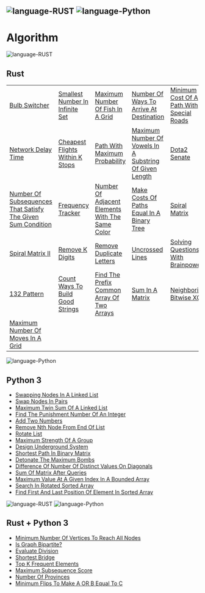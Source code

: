 ![language-RUST](https://img.shields.io/badge/%20-RUST-8d4004?style=for-the-badge&logo=RUST)
![language-Python](https://img.shields.io/badge/%20-Python-ffd43b?style=for-the-badge&logo=PYTHON)
---

# Algorithm

![language-RUST](https://img.shields.io/badge/%20-RUST-8d4004?style=for-the-badge&logo=RUST)
## Rust

||||||
| :- | :- | :- | :- | :- |
|[Bulb Switcher](BulbSwitcher.md)|[Smallest Number In Infinite Set](SmallestNumberInInfiniteSet.md)|[Maximum Number Of Fish In A Grid](MaximumNumberOfFishInAGrid.md)|[Number Of Ways To Arrive At Destination](NumberOfWaysToArriveAtDestination.md)|[Minimum Cost Of A Path With Special Roads](MinimumCostOfAPathWithSpecialRoads.md)|
|[Network Delay Time](NetworkDelayTime.md)|[Cheapest Flights Within K Stops](CheapestFlightsWithinKStops.md)|[Path With Maximum Probability](PathWithMaximumProbability.md)|[Maximum Number Of Vowels In A Substring Of Given Length](MaximumNumberOfVowelsInASubstringOfGivenLength.md)|[Dota2 Senate](Dota2Senate.md)|
|[Number Of Subsequences That Satisfy The Given Sum Condition](NumberOfSubsequencesThatSatisfyTheGivenSumCondition.md)|[Frequency Tracker](FrequencyTracker.md)|[Number Of Adjacent Elements With The Same Color](NumberOfAdjacentElementsWithTheSameColor.md)|[Make Costs Of Paths Equal In A Binary Tree](MakeCostsOfPathsEqualInABinaryTree.md)|[Spiral Matrix](SpiralMatrix.md)|
|[Spiral Matrix II](SpiralMatrixII.md)|[Remove K Digits](RemoveKDigits.md)|[Remove Duplicate Letters](RemoveDuplicateLetters.md)|[Uncrossed Lines](UncrossedLines.md)|[Solving Questions With Brainpower](SolvingQuestionsWithBrainpower.md)|
|[132 Pattern](132Pattern.md)|[Count Ways To Build Good Strings](CountWaysToBuildGoodStrings.md)|[Find The Prefix Common Array Of Two Arrays](FindThePrefixCommonArrayOfTwoArrays.md)|[Sum In A Matrix](SumInAMatrix.md)|[Neighboring Bitwise XOR](NeighboringBitwiseXOR.md)|
|[Maximum Number Of Moves In A Grid](MaximumNumberOfMovesInAGrid.md)|||||

![language-Python](https://img.shields.io/badge/%20-Python-ffd43b?style=for-the-badge&logo=PYTHON)
## Python 3

- [Swapping Nodes In A Linked List](SwappingNodesInALinkedList.md)
- [Swap Nodes In Pairs](SwapNodesInPairs.md)
- [Maximum Twin Sum Of A Linked List](MaximumTwinSumOfALinkedList.md)
- [Find The Punishment Number Of An Integer](FindThePunishmentNumberOfAnInteger.md)
- [Add Two Numbers](AddTwoNumbers.md)
- [Remove Nth Node From End Of List](RemoveNthNodeFromEndOfList.md)
- [Rotate List](RotateList.md)
- [Maximum Strength Of A Group](MaximumStrengthOfAGroup.md)
- [Design Underground System](DesignUndergroundSystem.md)
- [Shortest Path In Binary Matrix](ShortestPathInBinaryMatrix.md)
- [Detonate The Maximum Bombs](DetonateTheMaximumBombs.md)
- [Difference Of Number Of Distinct Values On Diagonals](DifferenceOfNumberOfDistinctValuesOnDiagonals.md)
- [Sum Of Matrix After Queries](SumOfMatrixAfterQueries.md)
- [Maximum Value At A Given Index In A Bounded Array](MaximumValueAtAGivenIndexInABoundedArray.md)
- [Search In Rotated Sorted Array](SearchInRotatedSortedArray.md)
- [Find First And Last Position Of Element In Sorted Array](FindFirstAndLastPositionOfElementInSortedArray.md)

![language-RUST](https://img.shields.io/badge/%20-RUST-8d4004?style=for-the-badge&logo=RUST)
![language-Python](https://img.shields.io/badge/%20-Python-ffd43b?style=for-the-badge&logo=PYTHON)
## Rust + Python 3

- [Minimum Number Of Vertices To Reach All Nodes](MinimumNumberOfVerticesToReachAllNodes.md)
- [Is Graph Bipartite?](IsGraphBipartite.md)
- [Evaluate Division](EvaluateDivision.md)
- [Shortest Bridge](ShortestBridge.md)
- [Top K Frequent Elements](TopKFrequentElements.md)
- [Maximum Subsequence Score](MaximumSubsequenceScore.md)
- [Number Of Provinces](NumberOfProvinces.md)
- [Minimum Flips To Make A OR B Equal To C](MinimumFlipsToMakeAORBEqualToC.md)
